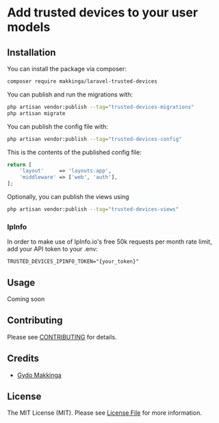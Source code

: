 # Add trusted devices to your user models

## Installation

You can install the package via composer:

```bash
composer require makkinga/laravel-trusted-devices
```

You can publish and run the migrations with:

```bash
php artisan vendor:publish --tag="trusted-devices-migrations"
php artisan migrate
```

You can publish the config file with:

```bash
php artisan vendor:publish --tag="trusted-devices-config"
```

This is the contents of the published config file:

```php
return [
    'layout'     => 'layouts.app',
    'middleware' => ['web', 'auth'],
];
```

Optionally, you can publish the views using

```bash
php artisan vendor:publish --tag="trusted-devices-views"
```

### IpInfo
In order to make use of IpInfo.io's free 50k requests per month rate limit, add your API token to your .env:

```dotenv
TRUSTED_DEVICES_IPINFO_TOKEN="{your_token}"
```

## Usage

Coming soon

## Contributing

Please see [CONTRIBUTING](CONTRIBUTING.md) for details.

## Credits

- [Gydo Makkinga](https://github.com/makkinga)

## License

The MIT License (MIT). Please see [License File](LICENSE.md) for more information.
